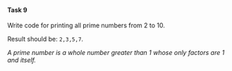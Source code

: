 #### Task 9

Write code for printing all prime numbers from 2 to 10.

Result should be: `2,3,5,7`.

*A prime number is a whole number greater than 1 whose only factors are 1 and itself.*

